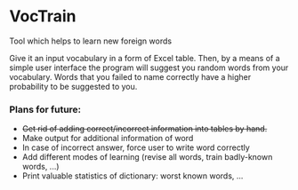 # VocTrain
Tool which helps to learn new foreign words 

Give it an input vocabulary in a form of Excel table.
Then, by a means of a simple user interface the program will suggest you random words from your vocabulary.
Words that you failed to name correctly have a higher probability to be suggested to you.


### Plans for future:
* ~~Get rid of adding correct/incorrect information into tables by hand.~~
* Make output for additional information of word
* In case of incorrect answer, force user to write word correctly
* Add different modes of learning (revise all words, train badly-known words, ...)
* Print valuable statistics of dictionary: worst known words, ...
